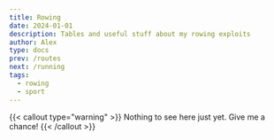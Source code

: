 ```yaml
---
title: Rowing
date: 2024-01-01
description: Tables and useful stuff about my rowing exploits
author: Alex
type: docs
prev: /routes
next: /running
tags:
  - rowing
  - sport
---
```


{{< callout type="warning" >}}
  Nothing to see here just yet. Give me a chance!
{{< /callout >}}